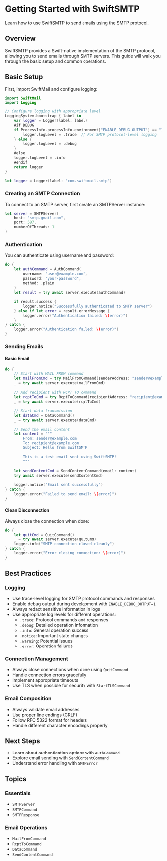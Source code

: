 # Getting Started with SwiftSMTP

Learn how to use SwiftSMTP to send emails using the SMTP protocol.

## Overview

SwiftSMTP provides a Swift-native implementation of the SMTP protocol, allowing you to send emails through SMTP servers. This guide will walk you through the basic setup and common operations.

## Basic Setup

First, import SwiftMail and configure logging:

```swift
import SwiftMail
import Logging

// Configure logging with appropriate level
LoggingSystem.bootstrap { label in
    var logger = Logger(label: label)
    #if DEBUG
    if ProcessInfo.processInfo.environment["ENABLE_DEBUG_OUTPUT"] == "1" {
        logger.logLevel = .trace  // For SMTP protocol-level logging
    } else {
        logger.logLevel = .debug
    }
    #else
    logger.logLevel = .info
    #endif
    return logger
}

let logger = Logger(label: "com.swiftmail.smtp")
```

### Creating an SMTP Connection

To connect to an SMTP server, first create an SMTPServer instance:

```swift
let server = SMTPServer(
    host: "smtp.gmail.com",
    port: 587,
    numberOfThreads: 1
)
```

### Authentication

You can authenticate using username and password:

```swift
do {
    let authCommand = AuthCommand(
        username: "user@example.com",
        password: "your-password",
        method: .plain
    )
    let result = try await server.execute(authCommand)
    
    if result.success {
        logger.notice("Successfully authenticated to SMTP server")
    } else if let error = result.errorMessage {
        logger.error("Authentication failed: \(error)")
    }
} catch {
    logger.error("Authentication failed: \(error)")
}
```

### Sending Emails

#### Basic Email

```swift
do {
    // Start with MAIL FROM command
    let mailFromCmd = try MailFromCommand(senderAddress: "sender@example.com")
    _ = try await server.execute(mailFromCmd)
    
    // Add recipient with RCPT TO command
    let rcptToCmd = try RcptToCommand(recipientAddress: "recipient@example.com")
    _ = try await server.execute(rcptToCmd)
    
    // Start data transmission
    let dataCmd = DataCommand()
    _ = try await server.execute(dataCmd)
    
    // Send the email content
    let content = """
        From: sender@example.com
        To: recipient@example.com
        Subject: Hello from SwiftSMTP
        
        This is a test email sent using SwiftSMTP!
        """
    
    let sendContentCmd = SendContentCommand(email: content)
    try await server.execute(sendContentCmd)
    
    logger.notice("Email sent successfully")
} catch {
    logger.error("Failed to send email: \(error)")
}
```

#### Clean Disconnection

Always close the connection when done:

```swift
do {
    let quitCmd = QuitCommand()
    _ = try await server.execute(quitCmd)
    logger.info("SMTP connection closed cleanly")
} catch {
    logger.error("Error closing connection: \(error)")
}
```

## Best Practices

### Logging
- Use trace-level logging for SMTP protocol commands and responses
- Enable debug output during development with `ENABLE_DEBUG_OUTPUT=1`
- Always redact sensitive information in logs
- Use appropriate log levels for different operations:
  - `.trace`: Protocol commands and responses
  - `.debug`: Detailed operation information
  - `.info`: General operation success
  - `.notice`: Important state changes
  - `.warning`: Potential issues
  - `.error`: Operation failures

### Connection Management
- Always close connections when done using `QuitCommand`
- Handle connection errors gracefully
- Implement appropriate timeouts
- Use TLS when possible for security with `StartTLSCommand`

### Email Composition
- Always validate email addresses
- Use proper line endings (CRLF)
- Follow RFC 5322 format for headers
- Handle different character encodings properly

## Next Steps

- Learn about authentication options with ``AuthCommand``
- Explore email sending with ``SendContentCommand``
- Understand error handling with ``SMTPError``

## Topics

### Essentials

- ``SMTPServer``
- ``SMTPCommand``
- ``SMTPResponse``

### Email Operations

- ``MailFromCommand``
- ``RcptToCommand``
- ``DataCommand``
- ``SendContentCommand`` 